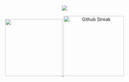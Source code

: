 <br/>

<div align="center">
  <a href="https://github.com/syedwaseemjan">
    <img src="https://skillicons.dev/icons?i=python,django,fastapi,flask,postgresql,mysql,redis,mongodb,elasticsearch,javascript,vuejs,aws,docker,kafka,rabbitmq,html,css,&theme=dark" />
  </a>
</div>

<br/>

<div align="center">
    <a href="https://github.com/syedwaseemjan">
    <picture>
      <source height="190em" media="(prefers-color-scheme: dark)" srcset="https://github-readme-stats.vercel.app/api/top-langs/?username=syedwaseemjan&layout=compact&langs_count=6&theme=dracula">
	    <img height="180em" src="https://github-readme-stats.vercel.app/api/top-langs/?username=syedwaseemjan&layout=compact&langs_count=6&theme=dracula"/>
    </picture>
  </a>
  <a href="https://git.io/streak-stats">
     <img src="https://github-readme-streak-stats-gray-two.vercel.app?user=syedwaseemjan&layout=compact&langs_count=6&theme=dracula" alt="Github Streak" height="190em"/>
  </a>
</div>

<br/>
